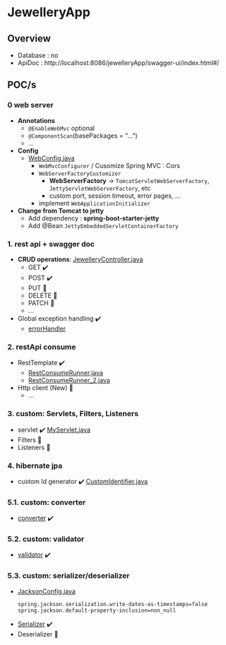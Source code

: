 # JewelleryApp
## Overview
- Database : no
- ApiDoc : http://localhost:8086/jewelleryApp/swagger-ui/index.html#/

## POC/s
### 0 web server
- **Annotations**
  - `@EnableWebMvc` optional
  - `@ComponentScan`(basePackages = "...")
  - ...
- **Config** 
  - [WebConfig.java](config/WebConfig.java)
    - `WebMvcConfigurer` / Cusomize Spring MVC : Cors
    - `WebServerFactoryCustomizer`
      - **WebServerFactory** -> `TomcatServletWebServerFactory`, `JettyServletWebServerFactory`, etc
      - custom port, session timeout, error pages, ...
    - implement `WebApplicationInitializer`
- **Change from Tomcat to jetty**
  - Add dependency : **spring-boot-starter-jetty**
  - Add @Bean `JettyEmbeddedServletContainerFactory`      

### 1. rest api + swagger doc
- **CRUD operations**: [JewelleryController.java](JewelleryController.java)
  - GET ✔️
  - POST ✔️
  - PUT  🔸
  - DELETE 🔸
  - PATCH 🔸
  - ...
- Global exception handling ✔️
  - [errorHandler](errorHandler)

### 2. restApi consume
- RestTemplate ✔️
    - [RestConsumeRunner.java](Runner/RestConsumeRunner.java)
    - [RestConsumeRunner_2.java](Runner/RestConsumeRunner_2.java)
- Http client (New) 🔸
    - ...

### 3. custom: Servlets, Filters, Listeners
- servlet ✔️ [MyServlet.java](custom/servlet_filter_listener/MyServlet.java)
- Filters  🔸
- Listeners 🔸

### 4. hibernate jpa
- custom Id generator ✔️  [CustomIdentifier.java](custom/CustomIdentifier.java)

### 5.1. custom: converter
- [converter](custom/converter) ✔️

### 5.2. custom: validator
- [validator](custom/validator) ✔️

### 5.3. custom: serializer/deserializer 
- [JacksonConfig.java](config/JacksonConfig.java)
    ```properties
    spring.jackson.serialization.write-dates-as-timestamps=false
    spring.jackson.default-property-inclusion=non_null
    ```
- [Serializer](custom/Serializer) ✔️
- Deserializer  🔸

